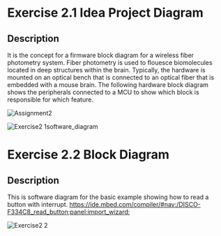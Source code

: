 # Exercise 2.1 Idea Project Diagram

## Description
It is the concept for a firmware block diagram for a wireless fiber photometry system. Fiber photometry is used to flouesce biomolecules located in deep structures within the brain. Typically, the hardware is mounted on an optical bench that is connected to an optical fiber that is embedded with a mouse brain. The following hardware block diagram shows the peripherals connected to a MCU to show which block is responsible for which feature. 

![Assignment2](https://user-images.githubusercontent.com/23651454/143732817-119b5ad9-3ffa-42fc-8c03-57078b8b9847.png)

![Exercise2 1software_diagram](https://user-images.githubusercontent.com/23651454/143820455-887c5fbc-7097-4351-95b8-fed8d21d9306.png)


# Exercise 2.2 Block Diagram

## Description 
This is software diagram for the basic example showing how to read a button with interrupt. 
https://ide.mbed.com/compiler/#nav:/DISCO-F334C8_read_button;panel:import_wizard;

![Exercise2 2](https://user-images.githubusercontent.com/23651454/143792936-d753b7fe-5bd8-4440-b1c9-f69f4f5f54fe.png)




